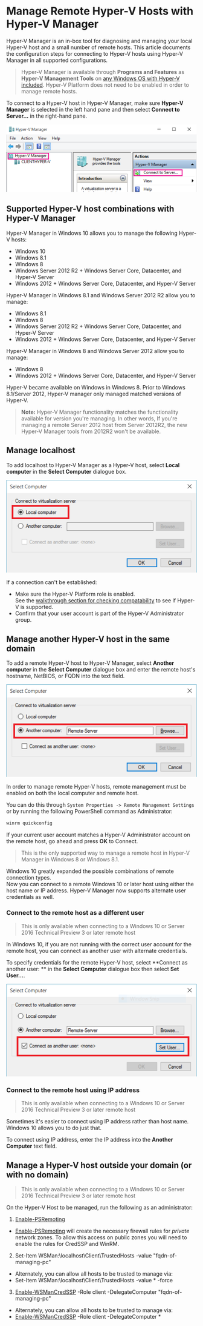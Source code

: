 # Manage Remote Hyper-V Hosts with Hyper-V Manager #

Hyper-V Manager is an in-box tool for diagnosing and managing your local Hyper-V host and a small number of remote hosts.  This article documents the configuration steps for connecting to Hyper-V hosts using Hyper-V Manager in all supported configurations.

> Hyper-V Manager is available through **Programs and Features** as **Hyper-V Management Tools** on [any Windows OS with Hyper-V included](../quick_start/walkthrough_compatibility.md#OperatingSystemRequirements).  Hyper-V Platform does not need to be enabled in order to manage remote hosts.

To connect to a Hyper-V host in Hyper-V Manager, make sure **Hyper-V Manager** is selected in the left hand pane and then select **Connect to Server...** in the right-hand pane.

![](media/HyperVManager-ConnectToHost.png)

## Supported Hyper-V host combinations with Hyper-V Manager
Hyper-V Manager in Windows 10 allows you to manage the following Hyper-V hosts:
* Windows 10
* Windows 8.1
* Windows 8
* Windows Server 2012 R2 + Windows Server Core, Datacenter, and Hyper-V Server
* Windows 2012 + Windows Server Core, Datacenter, and Hyper-V Server

Hyper-V Manager in Windows 8.1 and Windows Server 2012 R2 allow you to manage:
* Windows 8.1
* Windows 8
* Windows Server 2012 R2 + Windows Server Core, Datacenter, and Hyper-V Server
* Windows 2012 + Windows Server Core, Datacenter, and Hyper-V Server

Hyper-V Manager in Windows 8 and Windows Server 2012 allow you to manage:
* Windows 8
* Windows 2012 + Windows Server Core, Datacenter, and Hyper-V Server

Hyper-V became available on Windows in Windows 8.  Prior to Windows 8.1/Server 2012, Hyper-V manager only managed matched versions of Hyper-V.

> **Note:** Hyper-V Manager functionality matches the functionality available for version you're managing.  In other words, If you're managing a remote Server 2012 host from Server 2012R2, the new Hyper-V Manager tools from 2012R2 won't be available.

## Manage localhost ##
To add localhost to Hyper-V Manager as a Hyper-V host, select **Local computer** in the **Select Computer** dialogue box.

![](media/HyperVManager-ConnectToLocalHost.png)

If a connection can't be established:
*  Make sure the Hyper-V Platform role is enabled.  
  See the [walkthrough section for checking compatability](../quick_start/walkthrough_compatibility.md) to see if Hyper-V is supported.
*  Confirm that your user account is part of the Hyper-V Administrator group.


## Manage another Hyper-V host in the same domain ##

To add a remote Hyper-V host to Hyper-V Manager, select **Another computer** in the **Select Computer** dialogue box and enter the remote host's hostname, NetBIOS, or FQDN into the text field.

![](media/HyperVManager-ConnectToRemoteHost.png)

In order to manage remote Hyper-V hosts, remote management must be enabled on both the local computer and remote host.

You can do this through `System Properties -> Remote Management Settings` or by running the following PowerShell command as Administrator:  

``` PowerShell
winrm quickconfig
```

If your current user account matches a Hyper-V Administrator account on the remote host, go ahead and press **OK** to Connect.  

> This is the only supported way to manage a remote host in Hyper-V Manager in Windows 8 or Windows 8.1.


Windows 10 greatly expanded the possible combinations of remote connection types.  
Now you can connect to a remote Windows 10 or later host using either the host name or IP address.  Hyper-V Manager now supports alternate user credentials as well.  


### Connect to the remote host as a different user
> This is only available when connecting to a Windows 10 or Server 2016 Technical Preview 3 or later remote host

In Windows 10, if you are not running with the correct user account for the remote host, you can connect as another user with alternate credentials.

To specify credentials for the remote Hyper-V host, select **Connect as another user: ** in the **Select Computer** dialogue box then select **Set User...**.

![](media/HyperVManager-ConnectToRemoteHostAltCreds.png)


### Connect to the remote host using IP address
> This is only available when connecting to a Windows 10 or Server 2016 Technical Preview 3 or later remote host

Sometimes it's easier to connect using IP address rather than host name.  Windows 10 allows you to do just that.

To connect using IP address, enter the IP address into the **Another Computer** text field.


## Manage a Hyper-V host outside your domain (or with no domain) ##
> This is only available when connecting to a Windows 10 or Server 2016 Technical Preview 3 or later remote host

On the Hyper-V Host to be managed, run the following as an administrator:

1.	[Enable-PSRemoting](https://technet.microsoft.com/en-us/library/hh849694.aspx)
  * [Enable-PSRemoting](https://technet.microsoft.com/en-us/library/hh849694.aspx) will create the necessary firewall rules for *private* network zones. To allow this access on public zones you will need to enable the rules for CredSSP and WinRM.
2. Set-Item WSMan:\localhost\Client\TrustedHosts -value "fqdn-of-managing-pc"
  * Alternately, you can allow all hosts to be trusted to manage via:
  * Set-Item WSMan:\localhost\Client\TrustedHosts -value * -force
3. [Enable-WSManCredSSP](https://technet.microsoft.com/en-us/library/hh849872.aspx) -Role client -DelegateComputer "fqdn-of-managing-pc"
  * Alternately, you can allow all hosts to be trusted to manage via:
  * [Enable-WSManCredSSP](https://technet.microsoft.com/en-us/library/hh849872.aspx) -Role client -DelegateComputer *
